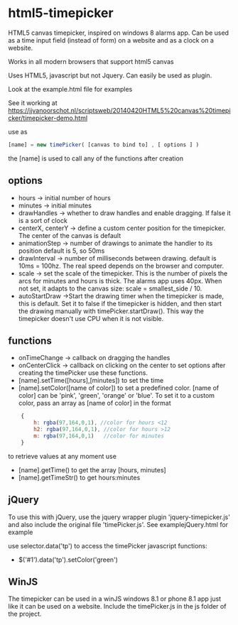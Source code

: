 # html5-timepicker #

HTML5 canvas timepicker, inspired on windows 8 alarms app.
Can be used as a time input field (instead of form) on a website and as a clock on a website.

Works in all modern browsers that support html5 canvas

Uses HTML5, javascript but not Jquery. Can easily be used as plugin.

Look at the example.html file for examples

See it working at https://jjvanoorschot.nl/scriptsweb/20140420HTML5%20canvas%20timepicker/timepicker-demo.html

use as 
```js
[name] = new timePicker( [canvas to bind to] , [ options ] )
```
the [name] is used to call any of the functions after creation

## options ##
* hours		 	 -> initial number of hours
* minutes		 	 -> initial minutes
* drawHandles  	 -> whether to draw handles and enable dragging. If false it is a sort of clock
* centerX, centerY -> define a custom center position for the timepicker. The center of the canvas is default
* animationStep    -> number of drawings to animate the handler to its position default is 5, so 50ms
* drawInterval     -> number of milliseconds between drawing. default is 10ms = 100hz. The real speed depends on the browser and computer.
* scale			 -> set the scale of the timepicker. This is the number of pixels the arcs for minutes and hours is thick. The alarms app uses 40px.  When not set, it adapts to the canvas size: scale = smallest_side / 10.
* autoStartDraw	->Start the drawing timer when the timepicker is made, this is default. Set it to false if the timepicker is hidden, and then start the drawing manually with timePicker.startDraw(). This way the timepicker doesn't use CPU when it is not visible.
## functions ##
* onTimeChange 	 -> callback on dragging the handles
* onCenterClick 	 -> callback on clicking on the center
to set options after creating the timePicker use these functions.
* [name].setTime([hours],[minutes]) to set the time
* [name].setColor([name of color])  to set a predefined color. [name of color] can be 'pink', 'green', 'orange' or 'blue'. To set it to a custom color, pass an array as [name of color] in the format 
```js
	{
		h: rgba(97,164,0,1), //color for hours <12
		h2: rgba(97,164,0,1), //color for hours >12
		m: rgba(97,164,0,1)   //color for minutes
	}
```
	
to retrieve values at any moment use
* [name].getTime() to get the array [hours, minutes]
* [name].getTimeStr() to get hours:minutes


## jQuery ##
To use this with jQuery, use the jquery wrapper plugin 'jquery-timepicker.js' and also include the original file 'timePicker.js'.
See examplejQuery.html for example

use selector.data('tp') to access the timePicker javascript functions:
* $('#1').data('tp').setColor('green')

## WinJS ##
The timepicker can be used in a winJS windows 8.1 or phone 8.1 app just like it can be used on a website.
Include the timePicker.js in the js folder of the project.
